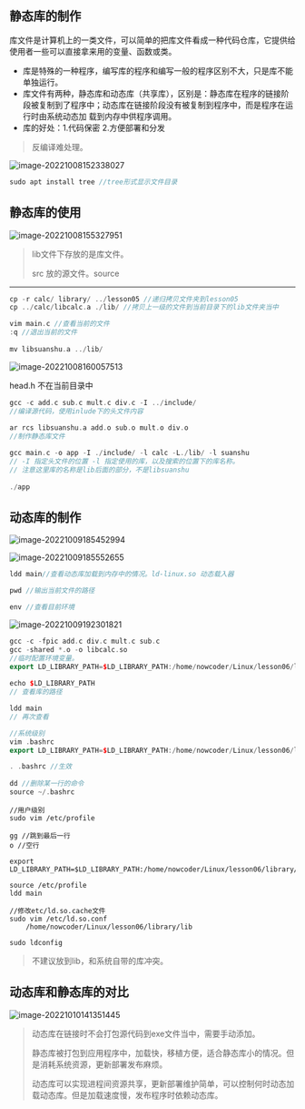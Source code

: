 ## 静态库的制作

库文件是计算机上的一类文件，可以简单的把库文件看成一种代码仓库，它提供给使用者一些可以直接拿来用的变量、函数或类。

- 库是特殊的一种程序，编写库的程序和编写一般的程序区别不大，只是库不能单独运行。 
- 库文件有两种，静态库和动态库（共享库），区别是：静态库在程序的链接阶段被复制到了程序中；动态库在链接阶段没有被复制到程序中，而是程序在运行时由系统动态加 载到内存中供程序调用。
- 库的好处：1.代码保密 2.方便部署和分发

> 反编译难处理。

![image-20221008152338027](http://pic.shixiaocaia.fun/202210081523193.png)

```cpp
sudo apt install tree //tree形式显示文件目录
```

## 静态库的使用

![image-20221008155327951](http://pic.shixiaocaia.fun/202210081553949.png)

> lib文件下存放的是库文件。
>
> src 放的源文件。source

---
```cpp
cp -r calc/ library/ ../lesson05 //递归拷贝文件夹到lesson05
cp ../calc/libcalc.a ./lib/ //拷贝上一级的文件到当前目录下的lib文件夹当中

vim main.c //查看当前的文件
:q //退出当前的文件
    
mv libsuanshu.a ../lib/
```

<img src="http://pic.shixiaocaia.fun/202210081600515.png" alt="image-20221008160057513"/>

head.h 不在当前目录中

```cpp
gcc -c add.c sub.c mult.c div.c -I ../include/
//编译源代码，使用inlude下的头文件内容
    
ar rcs libsuanshu.a add.o sub.o mult.o div.o 
//制作静态库文件

gcc main.c -o app -I ./include/ -l calc -L./lib/ -l suanshu
// -I 指定头文件的位置 -l 指定使用的库，以及搜索的位置下的库名称。
// 注意这里库的名称是lib后面的部分，不是libsuanshu
    
./app
```



## 动态库的制作

![image-20221009185452994](http://pic.shixiaocaia.fun/202210100746708.png)

![image-20221009185552655](http://pic.shixiaocaia.fun/202210100747941.png)

```cpp
ldd main//查看动态库加载到内存中的情况。ld-linux.so 动态载入器

pwd //输出当前文件的路径

env //查看目前环境
```

![image-20221009192301821](http://pic.shixiaocaia.fun/202210100747547.png)

```cpp
gcc -c -fpic add.c div.c mult.c sub.c
gcc -shared *.o -o libcalc.so    
//临时配置环境变量。
export LD_LIBRARY_PATH=$LD_LIBRARY_PATH:/home/nowcoder/Linux/lesson06/library/lib
    
echo $LD_LIBRARY_PATH
// 查看库的路径

ldd main
// 再次查看
```

```cpp
//系统级别
vim .bashrc
export LD_LIBRARY_PATH=$LD_LIBRARY_PATH:/home/nowcoder/Linux/lesson06/library/lib

. .bashrc //生效
 
dd //删除某一行的命令
source ~/.bashrc
```

```shell
//用户级别
sudo vim /etc/profile

gg //跳到最后一行
o //空行
    
export LD_LIBRARY_PATH=$LD_LIBRARY_PATH:/home/nowcoder/Linux/lesson06/library/lib

source /etc/profile
ldd main
```

```shell
//修改etc/ld.so.cache文件
sudo vim /etc/ld.so.conf
    /home/nowcoder/Linux/lesson06/library/lib

sudo ldconfig
```

> 不建议放到lib，和系统自带的库冲突。

## 动态库和静态库的对比

![image-20221010141351445](http://pic.shixiaocaia.fun/202210101414325.png)

> 动态库在链接时不会打包源代码到exe文件当中，需要手动添加。
>
> 静态库被打包到应用程序中，加载快，移植方便，适合静态库小的情况。但是消耗系统资源，更新部署发布麻烦。
>
> 动态库可以实现进程间资源共享，更新部署维护简单，可以控制何时动态加载动态库。但是加载速度慢，发布程序时依赖动态库。

